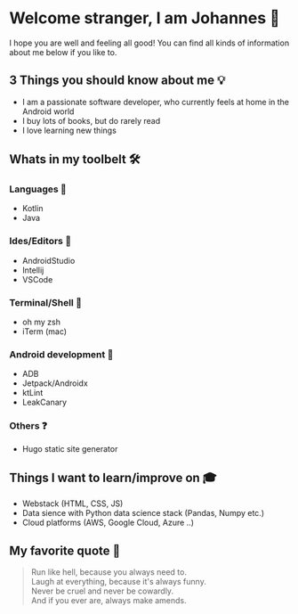 # Welcome stranger, I am Johannes 👋

I hope you are well and feeling all good!
You can find all kinds of information about me below if you like to.

## 3 Things you should know about me 💡
* I am a passionate software developer, who currently feels at home in the Android world
* I buy lots of books, but do rarely read
* I love learning new things

## Whats in my toolbelt 🛠

### Languages 📣
* Kotlin
* Java

### Ides/Editors 📝
* AndroidStudio
* Intellij
* VSCode

### Terminal/Shell 📄
* oh my zsh
* iTerm (mac)

### Android development 🤖
* ADB
* Jetpack/Androidx
* ktLint
* LeakCanary

### Others ❓
* Hugo static site generator

## Things I want to learn/improve on 🎓
* Webstack (HTML, CSS, JS)
* Data sience with Python data science stack (Pandas, Numpy etc.)
* Cloud platforms (AWS, Google Cloud, Azure ..)

## My favorite quote 📖
> Run like hell, because you always need to. <br>
> Laugh at everything, because it's always funny. <br>
> Never be cruel and never be cowardly. <br>
> And if you ever are, always make amends. <br>

